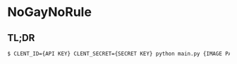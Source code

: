 # NoGayNoRule

## TL;DR
```bash
$ CLENT_ID={API KEY} CLENT_SECRET={SECRET KEY} python main.py {IMAGE PATH}
```
